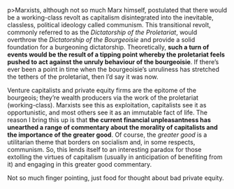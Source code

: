 p>Marxists, although not so much Marx himself, postulated that there would be a working-class revolt as capitalism disintegrated into the inevitable, classless, political ideology called communism. This transitional revolt, commonly referred to as the <em>Dictatorship of the Proletariat</em>, would overthrow the <em>Dictatorship of the Bourgeoisie </em>and provide a solid foundation for a burgeoning dictatorship. Theoretically, <strong>such a turn of events would be the result of a tipping point whereby the proletariat feels pushed to act against the unruly behaviour of the bourgeoisie</strong>. If there&#8217;s ever been a point in time when the bourgeoisie&#8217;s unruliness has stretched the tethers of the proletariat, then I&#8217;d say it was now.</p><p>Venture capitalists and private equity firms are the epitome of the bourgeois; they&#8217;re wealth producers via the work of the proletariat (working-class). Marxists see this as exploitation, capitalists see it as opportunistic, and most others see it as an immutable fact of life. The reason I bring this up is that <strong>the current financial unpleasantness has unearthed a range of commentary about the morality of capitalists and the importance of the greater good</strong>. Of course, the <em>greater good</em> is a utilitarian theme that borders on socialism and, in some respects, communism. So, this lends itself to an interesting paradox for those extolling the virtues of capitalism (usually in anticipation of benefiting from it) and engaging in this greater good commentary.</p><p>Not so much finger pointing, just food for thought about bad private equity.</p>
